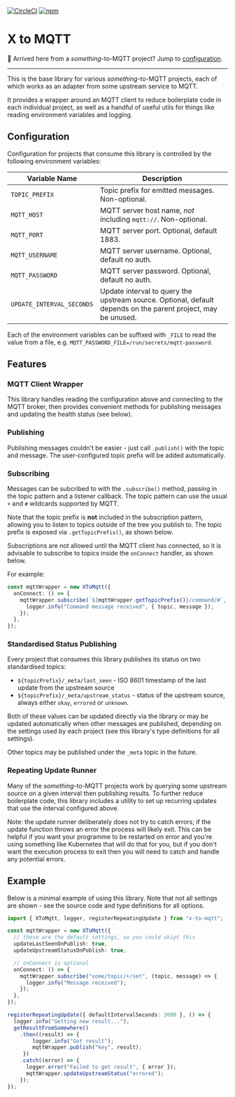 [![CircleCI](https://img.shields.io/circleci/build/github/markormesher/x-to-mqtt)](https://app.circleci.com/pipelines/github/markormesher/x-to-mqtt)
[![npm](https://img.shields.io/npm/v/@markormesher/x-to-mqtt)](https://www.npmjs.com/package/@markormesher/x-to-mqtt)

# X to MQTT

:wave: Arrived here from a _something_-to-MQTT project? Jump to [configuration](#configuration).

---

This is the base library for various _something_-to-MQTT projects, each of which works as an adapter from some upstream service to MQTT.

It provides a wrapper around an MQTT client to reduce boilerplate code in each individual project, as well as a handful of useful utils for things like reading environment variables and logging.

## Configuration

Configuration for projects that consume this library is controlled by the following environment variables:

| Variable Name | Description |
|--|--|
| `TOPIC_PREFIX` | Topic prefix for emitted messages. Non-optional. |
| `MQTT_HOST` | MQTT server host name, _not_ including `mqtt://`. Non-optional. |
| `MQTT_PORT` | MQTT server port. Optional, default 1883. |
| `MQTT_USERNAME` | MQTT server username. Optional, default no auth. |
| `MQTT_PASSWORD` | MQTT server password. Optional, default no auth. |
| `UPDATE_INTERVAL_SECONDS` | Update interval to query the upstream source. Optional, default depends on the parent project, may be unused. |

Each of the environment variables can be suffixed with `_FILE` to read the value from a file, e.g. `MQTT_PASSWORD_FILE=/run/secrets/mqtt-password`.

## Features

### MQTT Client Wrapper

This library handles reading the configuration above and connecting to the MQTT broker, then provides convenient methods for publishing messages and updating the health status (see below).

### Publishing

Publishing messages couldn't be easier - just call `.publish()` with the topic and message. The user-configured topic prefix will be added automatically.

### Subscribing

Messages can be subcribed to with the `.subscribe()` method, passing in the topic pattern and a listener callback. The topic pattern can use the usual `+` and `#` wildcards supported by MQTT.

Note that the topic prefix is **not** included in the subscription pattern, allowing you to listen to topics outside of the tree you publish to. The topic prefix is exposed via `.getTopicPrefix()`, as shown below.

Subscriptions are not allowed until the MQTT client has connected, so it is advisable to subscribe to topics inside the `onConnect` handler, as shown below.

For example:

```typescript
const mqttWrapper = new XToMqtt({
  onConnect: () => {
    mqttWrapper.subscribe(`${mqttWrapper.getTopicPrefix()}/command/#`, (topic, message) => {
      logger.info("Command message received", { topic, message });
    });
  },
});
```

### Standardised Status Publishing

Every project that consumes this library publishes its status on two standardised topics:

- `${topicPrefix}/_meta/last_seen` - ISO 8601 timestamp of the last update from the upstream source
- `${topicPrefix}/_meta/upstream_status` - status of the upstream source, always either `okay`, `errored` or `unknown`.

Both of these values can be updated directly via the library or may be updated automatically when other messages are published, depending on the settings used by each project (see this library's type definitions for all settings).

Other topics may be published under the `_meta` topic in the future.

### Repeating Update Runner

Many of the _something_-to-MQTT projects work by querying some upstream source on a given interval then publishing results. To further reduce boilerplate code, this library includes a utility to set up recurring updates that use the interval configured above.

Note: the update runner deliberately does not try to catch errors; if the update function throws an error the process will likely exit. This can be helpful if you want your programme to be restarted on error and you're using something like Kubernetes that will do that for you, but if you don't want the execution process to exit then you will need to catch and handle any potential errors.

## Example

Below is a minimal example of using this library. Note that not all settings are shown - see the source code and type definitions for all options.

```typescript
import { XToMqtt, logger, registerRepeatingUpdate } from "x-to-mqtt";

const mqttWrapper = new XToMqtt({
  // these are the default settings, so you could skipt this
  updateLastSeenOnPublish: true,
  updateUpstreamStatusOnPublish: true,

  // onConnect is optional
  onConnect: () => {
    mqttWrapper.subscribe("some/topic/+/set", (topic, message) => {
      logger.info("Message received");
    });
  },
});

registerRepeatingUpdate({ defaultIntervalSeconds: 3600 }, () => {
  logger.info("Getting new result...");
  getResultFromSomewhere()
    .then((result) => {
        logger.info("Got result");
        mqttWrapper.publish("key", result);
     })
    .catch((error) => {
      logger.error("Failed to get result", { error });
      mqttWrapper.updateUpstreamStatus("errored");
    });
});
```
